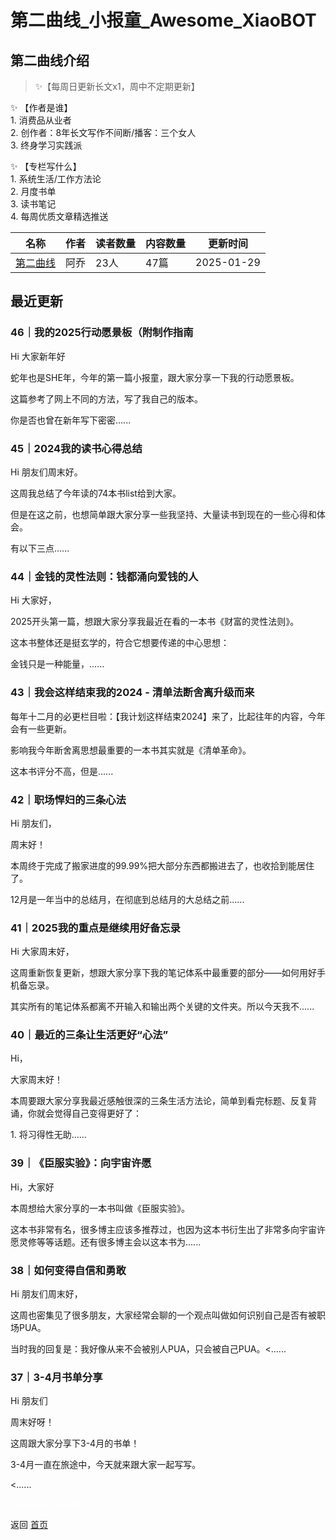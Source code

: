 # 第二曲线_小报童_Awesome_XiaoBOT

## 第二曲线介绍
> ✨【每周日更新长文x1，周中不定期更新】    
    
✨ 【作者是谁】    
1\. 消费品从业者    
2\. 创作者：8年长文写作不间断/播客：三个女人    
3\. 终身学习实践派    
    
✨ 【专栏写什么】    
1\. 系统生活/工作方法论    
2\. 月度书单    
3\. 读书笔记    
4\. 每周优质文章精选推送  
  


|名称|作者|读者数量|内容数量|更新时间|
|---|---|---|---|---|
|[第二曲线](https://xiaobot.net/p/secoundcurve?refer=0b133df9-27dc-423b-8101-639049001c13)|阿乔|23人|47篇|2025-01-29|

## 最近更新
### 46｜我的2025行动愿景板（附制作指南

Hi 大家新年好

蛇年也是SHE年，今年的第一篇小报童，跟大家分享一下我的行动愿景板。

这篇参考了网上不同的方法，写了我自己的版本。

你是否也曾在新年写下密密......

### 45｜2024我的读书心得总结

Hi 朋友们周末好。

这周我总结了今年读的74本书list给到大家。

但是在这之前，也想简单跟大家分享一些我坚持、大量读书到现在的一些心得和体会。

有以下三点......

### 44｜金钱的灵性法则：钱都涌向爱钱的人

Hi 大家好，

2025开头第一篇，想跟大家分享我最近在看的一本书《财富的灵性法则》。

这本书整体还是挺玄学的，符合它想要传递的中心思想：

金钱只是一种能量，......

### 43｜我会这样结束我的2024 - 清单法断舍离升级而来

每年十二月的必更栏目啦：【我计划这样结束2024】来了，比起往年的内容，今年会有一些更新。

影响我今年断舍离思想最重要的一本书其实就是《清单革命》。

这本书评分不高，但是......

### 42｜职场悍妇的三条心法

Hi 朋友们，

周末好！

本周终于完成了搬家进度的99.99%把大部分东西都搬进去了，也收拾到能居住了。

12月是一年当中的总结月，在彻底到总结月的大总结之前......

### 41｜2025我的重点是继续用好备忘录

Hi 大家周末好，

这周重新恢复更新，想跟大家分享下我的笔记体系中最重要的部分——如何用好手机备忘录。

其实所有的笔记体系都离不开输入和输出两个关键的文件夹。所以今天我不......

### 40｜最近的三条让生活更好“心法”

Hi，

大家周末好！

本周要跟大家分享我最近感触很深的三条生活方法论，简单到看完标题、反复背诵，你就会觉得自己变得更好了：

1\. 将习得性无助......

### 39｜《臣服实验》：向宇宙许愿

Hi，大家好

本周想给大家分享的一本书叫做《臣服实验》。

这本书非常有名，很多博主应该多推荐过，也因为这本书衍生出了非常多向宇宙许愿灵修等等话题。还有很多博主会以这本书为......

### 38｜如何变得自信和勇敢

Hi 朋友们周末好，

这周也密集见了很多朋友，大家经常会聊的一个观点叫做如何识别自己是否有被职场PUA。

当时我的回复是：我好像从来不会被别人PUA，只会被自己PUA。<......

### 37｜3-4月书单分享

Hi 朋友们

周末好呀！

这周跟大家分享下3-4月的书单！

3-4月一直在旅途中，今天就来跟大家一起写写。

<......


<a href="https://github.com/Reno9527/awesome-xiaobot" style="color: white; text-decoration: none;">awesome-xiaobot</a>

返回 [首页](../README.md)
